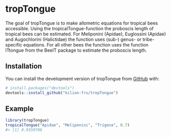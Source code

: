 
# tropTongue

<!-- badges: start -->
<!-- badges: end -->

The goal of tropTongue is to make allometric equations for tropical bees
accessible. Using the tropicalTongue-function the proboscis length of
tropical bees can be estimated. For Meliponini (Apidae), Euglossini
(Apidae) and Augochlorini (Halictidae) the function uses (sub-) genus-
or tribe-specific equations. For all other bees the function uses the
function ITtongue from the BeeIT package to estimate the proboscis
length.

## Installation

You can install the development version of tropTongue from
[GitHub](https://github.com/) with:

``` r
# install.packages("devtools")
devtools::install_github("kilian-fru/tropTongue")
```

## Example

``` r
library(tropTongue)
tropicalTongue("Apidae", "Meliponini", "Trigona", 0.7)
#> [1] 0.9359706
```
